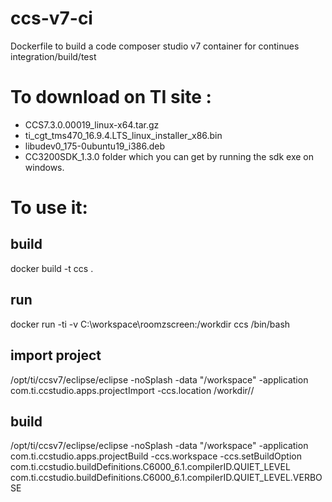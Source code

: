 # ccs-v7-ci
Dockerfile to build a code composer studio v7 container for continues integration/build/test

# To download on TI site :
- CCS7.3.0.00019_linux-x64.tar.gz
- ti_cgt_tms470_16.9.4.LTS_linux_installer_x86.bin
- libudev0_175-0ubuntu19_i386.deb
- CC3200SDK_1.3.0 folder which you can get by running the sdk exe on windows.


# To use it:
 
## build
docker build -t ccs .

## run
docker run -ti -v C:\\workspace\\roomzscreen:/workdir ccs /bin/bash

## import project
/opt/ti/ccsv7/eclipse/eclipse -noSplash -data "/workspace" -application com.ti.ccstudio.apps.projectImport -ccs.location /workdir/<projectName>/

## build
/opt/ti/ccsv7/eclipse/eclipse -noSplash -data "/workspace" -application com.ti.ccstudio.apps.projectBuild  -ccs.workspace -ccs.setBuildOption com.ti.ccstudio.buildDefinitions.C6000_6.1.compilerID.QUIET_LEVEL com.ti.ccstudio.buildDefinitions.C6000_6.1.compilerID.QUIET_LEVEL.VERBOSE
